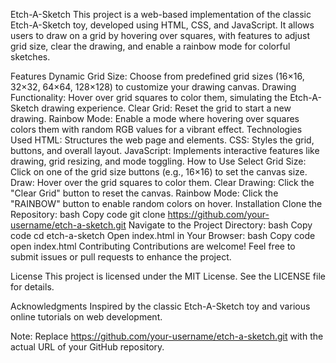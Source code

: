 Etch-A-Sketch
This project is a web-based implementation of the classic Etch-A-Sketch toy, developed using HTML, CSS, and JavaScript. It allows users to draw on a grid by hovering over squares, with features to adjust grid size, clear the drawing, and enable a rainbow mode for colorful sketches.

Features
Dynamic Grid Size: Choose from predefined grid sizes (16×16, 32×32, 64×64, 128×128) to customize your drawing canvas.
Drawing Functionality: Hover over grid squares to color them, simulating the Etch-A-Sketch drawing experience.
Clear Grid: Reset the grid to start a new drawing.
Rainbow Mode: Enable a mode where hovering over squares colors them with random RGB values for a vibrant effect.
Technologies Used
HTML: Structures the web page and elements.
CSS: Styles the grid, buttons, and overall layout.
JavaScript: Implements interactive features like drawing, grid resizing, and mode toggling.
How to Use
Select Grid Size: Click on one of the grid size buttons (e.g., 16×16) to set the canvas size.
Draw: Hover over the grid squares to color them.
Clear Drawing: Click the "Clear Grid" button to reset the canvas.
Rainbow Mode: Click the "RAINBOW" button to enable random colors on hover.
Installation
Clone the Repository:
bash
Copy code
git clone https://github.com/your-username/etch-a-sketch.git
Navigate to the Project Directory:
bash
Copy code
cd etch-a-sketch
Open index.html in Your Browser:
bash
Copy code
open index.html
Contributing
Contributions are welcome! Feel free to submit issues or pull requests to enhance the project.

License
This project is licensed under the MIT License. See the LICENSE file for details.

Acknowledgments
Inspired by the classic Etch-A-Sketch toy and various online tutorials on web development.

Note: Replace https://github.com/your-username/etch-a-sketch.git with the actual URL of your GitHub repository.
